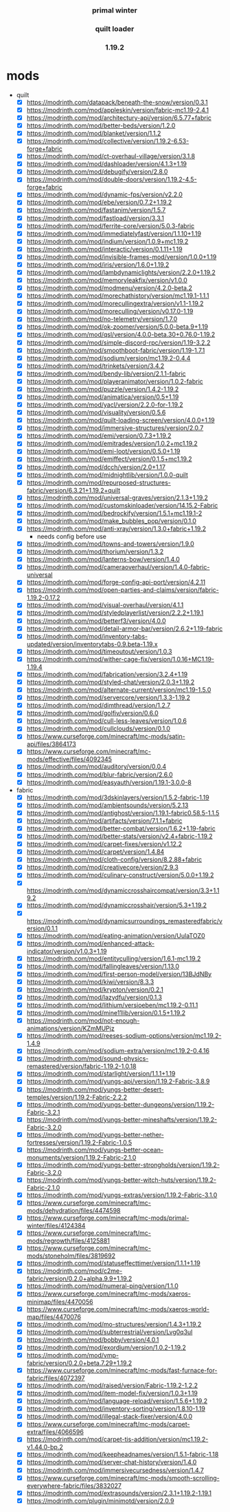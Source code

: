 <div align="center">

### primal winter
### quilt loader
### 1.19.2

</div>

# mods
- quilt
  - [x] https://modrinth.com/datapack/beneath-the-snow/version/0.3.1
  - [x] https://modrinth.com/mod/appleskin/version/fabric-mc1.19-2.4.1
  - [x] https://modrinth.com/mod/architectury-api/version/6.5.77+fabric
  - [x] https://modrinth.com/mod/better-beds/version/1.2.0
  - [x] https://modrinth.com/mod/blanket/version/1.1.2
  - [x] https://modrinth.com/mod/collective/version/1.19.2-6.53-forge+fabric
  - [x] https://modrinth.com/mod/ct-overhaul-village/version/3.1.8
  - [x] https://modrinth.com/mod/dashloader/version/4.1.3+1.19
  - [x] https://modrinth.com/mod/debugify/version/2.8.0
  - [x] https://modrinth.com/mod/double-doors/version/1.19.2-4.5-forge+fabric
  - [x] https://modrinth.com/mod/dynamic-fps/version/v2.2.0
  - [x] https://modrinth.com/mod/ebe/version/0.7.2+1.19.2
  - [x] https://modrinth.com/mod/fastanim/version/1.5.7
  - [x] https://modrinth.com/mod/fastload/version/3.3.1
  - [x] https://modrinth.com/mod/ferrite-core/version/5.0.3-fabric
  - [x] https://modrinth.com/mod/immediatelyfast/version/1.1.10+1.19
  - [x] https://modrinth.com/mod/indium/version/1.0.9+mc1.19.2
  - [x] https://modrinth.com/mod/interactic/version/0.1.11+1.19
  - [x] https://modrinth.com/mod/invisible-frames-mod/version/1.0.0+1.19
  - [x] https://modrinth.com/mod/iris/version/1.6.0+1.19.2
  - [x] https://modrinth.com/mod/lambdynamiclights/version/2.2.0+1.19.2
  - [x] https://modrinth.com/mod/memoryleakfix/version/v1.0.0
  - [x] https://modrinth.com/mod/modmenu/version/4.2.0-beta.2
  - [x] https://modrinth.com/mod/morechathistory/version/mc1.19.1-1.1.1
  - [x] https://modrinth.com/mod/morecullingextra/version/v1.1-1.19.2
  - [x] https://modrinth.com/mod/moreculling/version/v0.17.0-1.19
  - [x] https://modrinth.com/mod/no-telemetry/version/1.7.0
  - [x] https://modrinth.com/mod/ok-zoomer/version/5.0.0-beta.9+1.19
  - [x] https://modrinth.com/mod/qsl/version/4.0.0-beta.30+0.76.0-1.19.2
  - [x] https://modrinth.com/mod/simple-discord-rpc/version/1.19-3.2.2
  - [x] https://modrinth.com/mod/smoothboot-fabric/version/1.19-1.7.1
  - [x] https://modrinth.com/mod/sodium/version/mc1.19.2-0.4.4
  - [x] https://modrinth.com/mod/trinkets/version/3.4.2
  - [x] https://modrinth.com/mod/bendy-lib/version/2.1.1-fabric
  - [x] https://modrinth.com/mod/playeranimator/version/1.0.2-fabric
  - [x] https://modrinth.com/mod/puzzle/version/1.4.2-1.19.2
  - [x] https://modrinth.com/mod/animatica/version/0.5+1.19
  - [x] https://modrinth.com/mod/yacl/version/2.2.0-for-1.19.2
  - [x] https://modrinth.com/mod/visuality/version/0.5.6
  - [x] https://modrinth.com/mod/quilt-loading-screen/version/4.0.0+1.19
  - [x] https://modrinth.com/mod/immersive-structures/version/2.0.7
  - [x] https://modrinth.com/mod/emi/version/0.7.3+1.19.2
  - [x] https://modrinth.com/mod/emitrades/version/1.0.2+mc1.19.2
  - [x] https://modrinth.com/mod/emi-loot/version/0.5.0+1.19
  - [x] https://modrinth.com/mod/emiffect/version/0.1.5+mc1.19.2
  - [x] https://modrinth.com/mod/dcch/version/2.0+1.17
  - [x] https://modrinth.com/mod/midnightlib/version/1.0.0-quilt
  - [x] https://modrinth.com/mod/repurposed-structures-fabric/version/6.3.21+1.19.2+quilt
  - [x] https://modrinth.com/mod/universal-graves/version/2.1.3+1.19.2
  - [x] https://modrinth.com/mod/customskinloader/version/14.15.2-Fabric
  - [x] https://modrinth.com/mod/bedrockify/version/1.5.1+mc1.19.1-2
  - [x] https://modrinth.com/mod/make_bubbles_pop/version/0.1.0
  - [x] https://modrinth.com/mod/anti-xray/version/1.3.0+fabric+1.19.2
    - needs config before use
  - [x] https://modrinth.com/mod/towns-and-towers/version/1.9.0
  - [x] https://modrinth.com/mod/thorium/version/1.3.2
  - [x] https://modrinth.com/mod/lanterns-bow/version/1.4.0
  - [x] https://modrinth.com/mod/cameraoverhaul/version/1.4.0-fabric-universal
  - [x] https://modrinth.com/mod/forge-config-api-port/version/4.2.11
  - [x] https://modrinth.com/mod/open-parties-and-claims/version/fabric-1.19.2-0.17.2
  - [x] https://modrinth.com/mod/visual-overhaul/version/4.1.1
  - [x] https://modrinth.com/mod/styledplayerlist/version/2.2.2+1.19.1
  - [x] https://modrinth.com/mod/betterf3/version/4.0.0
  - [x] https://modrinth.com/mod/detail-armor-bar/version/2.6.2+1.19-fabric
  - [x] https://modrinth.com/mod/inventory-tabs-updated/version/inventorytabs-0.9.beta-1.19.x
  - [x] https://modrinth.com/mod/timeoutout/version/1.0.3
  - [x] https://modrinth.com/mod/wither-cage-fix/version/1.0.16+MC1.19-1.19.4
  - [x] https://modrinth.com/mod/fabrication/version/3.2.4+1.19
  - [x] https://modrinth.com/mod/styled-chat/version/2.0.3+1.19.2
  - [x] https://modrinth.com/mod/alternate-current/version/mc1.19-1.5.0
  - [x] https://modrinth.com/mod/servercore/version/1.3.3-1.19.2
  - [x] https://modrinth.com/mod/dimthread/version/1.2.7
  - [x] https://modrinth.com/mod/golfiv/version/0.6.0
  - [x] https://modrinth.com/mod/cull-less-leaves/version/1.0.6
  - [x] https://modrinth.com/mod/cullclouds/version/0.1.0
  - [x] https://www.curseforge.com/minecraft/mc-mods/satin-api/files/3864173
  - [x] https://www.curseforge.com/minecraft/mc-mods/effective/files/4092345
  - [x] https://modrinth.com/mod/auditory/version/0.0.4
  - [x] https://modrinth.com/mod/blur-fabric/version/2.6.0
  - [x] https://modrinth.com/mod/easyauth/version/1.19.1-3.0.0-8
- fabric
  - [x] https://modrinth.com/mod/3dskinlayers/version/1.5.2-fabric-1.19
  - [x] https://modrinth.com/mod/ambientsounds/version/5.2.13
  - [x] https://modrinth.com/mod/antighost/version/1.19.1-fabric0.58.5-1.1.5
  - [x] https://modrinth.com/mod/artifacts/version/7.1.1+fabric
  - [x] https://modrinth.com/mod/better-combat/version/1.6.2+1.19-fabric
  - [x] https://modrinth.com/mod/better-stats/version/v2.4+fabric-1.19.2
  - [x] https://modrinth.com/mod/carpet-fixes/version/v1.12.2
  - [x] https://modrinth.com/mod/carpet/version/1.4.84
  - [x] https://modrinth.com/mod/cloth-config/version/8.2.88+fabric
  - [x] https://modrinth.com/mod/creativecore/version/2.9.3
  - [x] https://modrinth.com/mod/culinary-construct/version/5.0.0+1.19.2
  - [x] https://modrinth.com/mod/dynamiccrosshaircompat/version/3.3+1.19.2
  - [x] https://modrinth.com/mod/dynamiccrosshair/version/5.3+1.19.2
  - [x] https://modrinth.com/mod/dynamicsurroundings_remasteredfabric/version/0.1.1
  - [x] https://modrinth.com/mod/eating-animation/version/UulaTOZ0
  - [x] https://modrinth.com/mod/enhanced-attack-indicator/version/v1.0.3+1.19
  - [x] https://modrinth.com/mod/entityculling/version/1.6.1-mc1.19.2
  - [x] https://modrinth.com/mod/fallingleaves/version/1.13.0
  - [x] https://modrinth.com/mod/first-person-model/version/13BJdNBy
  - [x] https://modrinth.com/mod/kiwi/version/8.3.3
  - [x] https://modrinth.com/mod/krypton/version/0.2.1
  - [x] https://modrinth.com/mod/lazydfu/version/0.1.3
  - [x] https://modrinth.com/mod/lithium/versioeben/mc1.19.2-0.11.1
  - [x] https://modrinth.com/mod/mine11lib/version/0.1.5+1.19.2
  - [x] https://modrinth.com/mod/not-enough-animations/version/KZmMUPjz
  - [x] https://modrinth.com/mod/reeses-sodium-options/version/mc1.19.2-1.4.9
  - [x] https://modrinth.com/mod/sodium-extra/version/mc1.19.2-0.4.16
  - [x] https://modrinth.com/mod/sound-physics-remastered/version/fabric-1.19.2-1.0.18
  - [x] https://modrinth.com/mod/starlight/version/1.1.1+1.19
  - [x] https://modrinth.com/mod/yungs-api/version/1.19.2-Fabric-3.8.9
  - [x] https://modrinth.com/mod/yungs-better-desert-temples/version/1.19.2-Fabric-2.2.2
  - [x] https://modrinth.com/mod/yungs-better-dungeons/version/1.19.2-Fabric-3.2.1
  - [x] https://modrinth.com/mod/yungs-better-mineshafts/version/1.19.2-Fabric-3.2.0
  - [x] https://modrinth.com/mod/yungs-better-nether-fortresses/version/1.19.2-Fabric-1.0.5
  - [x] https://modrinth.com/mod/yungs-better-ocean-monuments/version/1.19.2-Fabric-2.1.0
  - [x] https://modrinth.com/mod/yungs-better-strongholds/version/1.19.2-Fabric-3.2.0
  - [x] https://modrinth.com/mod/yungs-better-witch-huts/version/1.19.2-Fabric-2.1.0
  - [x] https://modrinth.com/mod/yungs-extras/version/1.19.2-Fabric-3.1.0
  - [x] https://www.curseforge.com/minecraft/mc-mods/dehydration/files/4474598
  - [x] https://www.curseforge.com/minecraft/mc-mods/primal-winter/files/4124384
  - [x] https://www.curseforge.com/minecraft/mc-mods/regrowth/files/4125881
  - [x] https://www.curseforge.com/minecraft/mc-mods/stoneholm/files/3819692
  - [x] https://modrinth.com/mod/statuseffecttimer/version/1.1.1+1.19
  - [x] https://modrinth.com/mod/c2me-fabric/version/0.2.0+alpha.9.9+1.19.2
  - [x] https://modrinth.com/mod/numeral-ping/version/1.1.0
  - [x] https://www.curseforge.com/minecraft/mc-mods/xaeros-minimap/files/4470056
  - [x] https://www.curseforge.com/minecraft/mc-mods/xaeros-world-map/files/4470076
  - [x] https://modrinth.com/mod/mo-structures/version/1.4.3+1.19.2
  - [x] https://modrinth.com/mod/subterrestrial/version/Lvg0q3ul
  - [x] https://modrinth.com/mod/bobby/version/4.0.1
  - [x] https://modrinth.com/mod/exordium/version/1.0.2-1.19.2
  - [x] https://modrinth.com/mod/vmp-fabric/version/0.2.0+beta.7.29+1.19.2
  - [x] https://www.curseforge.com/minecraft/mc-mods/fast-furnace-for-fabric/files/4072397
  - [x] https://modrinth.com/mod/raised/version/Fabric-1.19.2-1.2.2
  - [x] https://modrinth.com/mod/item-model-fix/version/1.0.3+1.19
  - [x] https://modrinth.com/mod/language-reload/version/1.5.6+1.19.2
  - [x] https://modrinth.com/mod/inventory-sorting/version/1.8.10-1.19
  - [x] https://modrinth.com/mod/illegal-stack-fixer/version/4.0.0
  - [x] https://www.curseforge.com/minecraft/mc-mods/carpet-extra/files/4066596
  - [x] https://modrinth.com/mod/carpet-tis-addition/version/mc1.19.2-v1.44.0-bp.2
  - [x] https://modrinth.com/mod/keepheadnames/version/1.5.1-fabric-1.18
  - [x] https://modrinth.com/mod/server-chat-history/version/1.4.0
  - [x] https://modrinth.com/mod/immersivecursedness/version/1.4.7
  - [x] https://www.curseforge.com/minecraft/mc-mods/smooth-scrolling-everywhere-fabric/files/3832027
  - [x] https://modrinth.com/mod/extrasounds/version/2.3.1+1.19.2-1.19.1
  - [x] https://modrinth.com/plugin/minimotd/version/2.0.9
